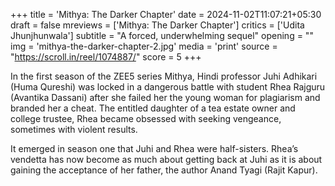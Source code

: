 +++
title = 'Mithya: The Darker Chapter'
date = 2024-11-02T11:07:21+05:30
draft = false
mreviews = ['Mithya: The Darker Chapter']
critics = ['Udita Jhunjhunwala']
subtitle = "A forced, underwhelming sequel"
opening = ""
img = 'mithya-the-darker-chapter-2.jpg'
media = 'print'
source = "https://scroll.in/reel/1074887/"
score = 5
+++

In the first season of the ZEE5 series Mithya, Hindi professor Juhi Adhikari (Huma Qureshi) was locked in a dangerous battle with student Rhea Rajguru (Avantika Dassani) after she failed her the young woman for plagiarism and branded her a cheat. The entitled daughter of a tea estate owner and college trustee, Rhea became obsessed with seeking vengeance, sometimes with violent results.

It emerged in season one that Juhi and Rhea were half-sisters. Rhea’s vendetta has now become as much about getting back at Juhi as it is about gaining the acceptance of her father, the author Anand Tyagi (Rajit Kapur).
